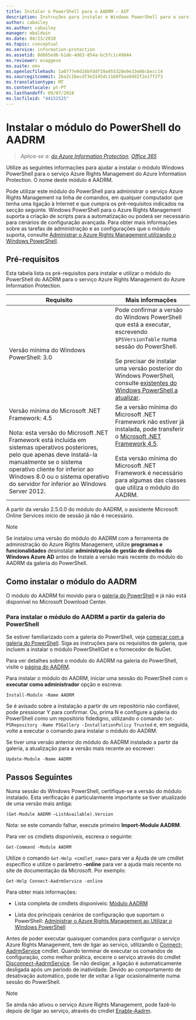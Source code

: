```yaml
---
title: Instalar o PowerShell para o AADRM – AIP
description: Instruções para instalar o Windows PowerShell para o serviço Azure Rights Management do Azure Information Protection. O nome deste módulo é AADRM.
author: cabailey
ms.author: cabailey
manager: mbaldwin
ms.date: 04/23/2018
ms.topic: conceptual
ms.service: information-protection
ms.assetid: 0d665ed6-b1de-4d63-854a-bc57c1c49844
ms.reviewer: esaggese
ms.suite: ems
ms.openlocfilehash: 1a0777e9d16bfddf19a955328e9e33e86cbecc14
ms.sourcegitcommit: 26a2c1becdf3e3145dc1168f5ea8492f2e1ff2f3
ms.translationtype: MT
ms.contentlocale: pt-PT
ms.lasthandoff: 09/07/2018
ms.locfileid: "44151525"
---
```

# <a name="installing-the-aadrm-powershell-module"></a>Instalar o módulo do PowerShell do AADRM

>*Aplica-se a: [do Azure Information Protection](https://azure.microsoft.com/pricing/details/information-protection), [Office 365](http://download.microsoft.com/download/E/C/F/ECF42E71-4EC0-48FF-AA00-577AC14D5B5C/Azure_Information_Protection_licensing_datasheet_EN-US.pdf)*

Utilize as seguintes informações para ajudar a instalar o módulo Windows PowerShell para o serviço Azure Rights Management do Azure Information Protection. O nome deste módulo é AADRM.

Pode utilizar este módulo do PowerShell para administrar o serviço Azure Rights Management na linha de comandos, em qualquer computador que tenha uma ligação à Internet e que cumpra os pré-requisitos indicados na secção seguinte. Windows PowerShell para o Azure Rights Management suporta a criação de scripts para a automatização ou poderá ser necessário para cenários de configuração avançada. Para obter mais informações sobre as tarefas de administração e as configurações que o módulo suporta, consulte [Administrar o Azure Rights Management utilizando o Windows PowerShell](administer-powershell.md).

## <a name="prerequisites"></a>Pré-requisitos
Esta tabela lista os pré-requisitos para instalar e utilizar o módulo do PowerShell do AADRM para o serviço Azure Rights Management do Azure Information Protection.

|Requisito|Mais informações|
|---------------|--------------------|
|Versão mínima do Windows PowerShell: 3.0|Pode confirmar a versão do Windows PowerShell que está a executar, escrevendo `$PSVersionTable` numa sessão do PowerShell. <br /><br /> Se precisar de instalar uma versão posterior do Windows PowerShell, consulte [existentes do Windows PowerShell a atualizar](/powershell/scripting/setup/installing-windows-powershell#upgrading-existing-windows-powershell).|
|Versão mínima do Microsoft .NET Framework: 4.5<br /><br />Nota: esta versão do Microsoft .NET Framework está incluída em sistemas operativos posteriores, pelo que apenas deve instalá-la manualmente se o sistema operativo cliente for inferior ao Windows 8.0 ou o sistema operativo do servidor for inferior ao Windows Server 2012.|Se a versão mínima do Microsoft .NET Framework não estiver já instalada, pode transferir o [Microsoft .NET Framework 4.5](http://www.microsoft.com/download/details.aspx?id=30653).<br /><br />Esta versão mínima do Microsoft .NET Framework é necessário para algumas das classes que utiliza o módulo do AADRM.|

A partir da versão 2.5.0.0 do módulo do AADRM, o assistente Microsoft Online Services início de sessão já não é necessário.

> [!NOTE]
> 
> Se instalou uma versão do módulo do AADRM com a ferramenta de administração do Azure Rights Management, utilize **programas e funcionalidades** desinstalar **administração de gestão de direitos do Windows Azure AD** antes de Instale a versão mais recente do módulo do AADRM da galeria do PowerShell.


## <a name="how-to-install-the-aadrm-module"></a>Como instalar o módulo do AADRM

O módulo do AADRM foi movido para o [galeria do PowerShell](/powershell/gallery/readme) e já não está disponível no Microsoft Download Center. 

### <a name="to-install-the-aadrm-module-from-the-powershell-gallery"></a>Para instalar o módulo do AADRM a partir da galeria do PowerShell

Se estiver familiarizado com a galeria do PowerShell, veja [começar com a galeria do PowerShell](/powershell/gallery/psgallery/psgallery_gettingstarted). Siga as instruções para os requisitos de galeria, que incluem a instalar o módulo PowerShellGet e o fornecedor de NuGet.

Para ver detalhes sobre o módulo do AADRM na galeria do PowerShell, visite o [página do AADRM](https://www.powershellgallery.com/packages/AADRM).

Para instalar o módulo do AADRM, iniciar uma sessão do PowerShell com o **executar como administrador** opção e escreva:

    Install-Module -Name AADRM

Se é avisado sobre a instalação a partir de um repositório não confiável, pode pressionar Y para confirmar. Ou, prima N e configure a galeria do PowerShell como um repositório fidedigno, utilizando o comando `Set-PSRepository -Name PSGallery -InstallationPolicy Trusted` e, em seguida, volte a executar o comando para instalar o módulo do AADRM.  

Se tiver uma versão anterior do módulo do AADRM instalado a partir da galeria, a atualização para a versão mais recente ao escrever:

    Update-Module -Name AADRM


## <a name="next-steps"></a>Passos Seguintes
Numa sessão do Windows PowerShell, certifique-se a versão do módulo instalado. Esta verificação é particularmente importante se tiver atualizado de uma versão mais antiga:

```
(Get-Module AADRM –ListAvailable).Version
```

Nota: se este comando falhar, execute primeiro **Import-Module AADRM**.

Para ver os cmdlets disponíveis, escreva o seguinte:

```
Get-Command -Module AADRM
```

Utilize o comando `Get-Help <cmdlet_name>` para ver a Ajuda de um cmdlet específico e utilize o parâmetro **-online** para ver a ajuda mais recente no site de documentação da Microsoft. Por exemplo:

```
Get-Help Connect-AadrmService -online
```

Para obter mais informações:

-   Lista completa de cmdlets disponíveis: [Módulo AADRM](/powershell/aadrm/vlatest/rightsmanagement)

-   Lista dos principais cenários de configuração que suportam o PowerShell: [Administrar o Azure Rights Management ao Utilizar o Windows PowerShell](administer-powershell.md)

Antes de poder executar quaisquer comandos para configurar o serviço Azure Rights Management, tem de ligar ao serviço, utilizando o [Connect-AadrmService](/powershell/aadrm/vlatest/connect-aadrmservice) cmdlet. Quando terminar de executar os comandos de configuração, como melhor prática, encerre o serviço através do cmdlet [Disconnect-AadrmService](/powershell/aadrm/vlatest/disconnect-aadrmservice). Se não desligar, a ligação é automaticamente desligada após um período de inatividade. Devido ao comportamento de desativação automático, pode ter de voltar a ligar ocasionalmente numa sessão do PowerShell. 

> [!NOTE]
> Se ainda não ativou o serviço Azure Rights Management, pode fazê-lo depois de ligar ao serviço, através do cmdlet [Enable-Aadrm](/powershell/aadrm/vlatest/enable-aadrm).

